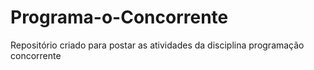 # Programa-o-Concorrente
Repositório criado para postar as atividades da disciplina programação concorrente
